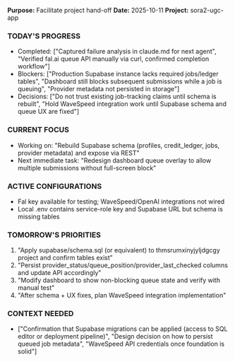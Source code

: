 **Purpose:** Facilitate project hand-off
**Date:** 2025-10-11
**Project:** sora2-ugc-app

### TODAY'S PROGRESS
- Completed: ["Captured failure analysis in claude.md for next agent", "Verified fal.ai queue API manually via curl, confirmed completion workflow"]
- Blockers: ["Production Supabase instance lacks required jobs/ledger tables", "Dashboard still blocks subsequent submissions while a job is queuing", "Provider metadata not persisted in storage"]
- Decisions: ["Do not trust existing job-tracking claims until schema is rebuilt", "Hold WaveSpeed integration work until Supabase schema and queue UX are fixed"]

### CURRENT FOCUS
- Working on: "Rebuild Supabase schema (profiles, credit_ledger, jobs, provider metadata) and expose via REST"
- Next immediate task: "Redesign dashboard queue overlay to allow multiple submissions without full-screen block"

### ACTIVE CONFIGURATIONS
- Fal key available for testing; WaveSpeed/OpenAI integrations not wired
- Local .env contains service-role key and Supabase URL but schema is missing tables

### TOMORROW'S PRIORITIES
1. "Apply supabase/schema.sql (or equivalent) to thmsrumxinyjyljdgcgy project and confirm tables exist"
2. "Persist provider_status/queue_position/provider_last_checked columns and update API accordingly"
3. "Modify dashboard to show non-blocking queue state and verify with manual test"
4. "After schema + UX fixes, plan WaveSpeed integration implementation"

### CONTEXT NEEDED
- ["Confirmation that Supabase migrations can be applied (access to SQL editor or deployment pipeline)", "Design decision on how to persist queued job metadata", "WaveSpeed API credentials once foundation is solid"]
